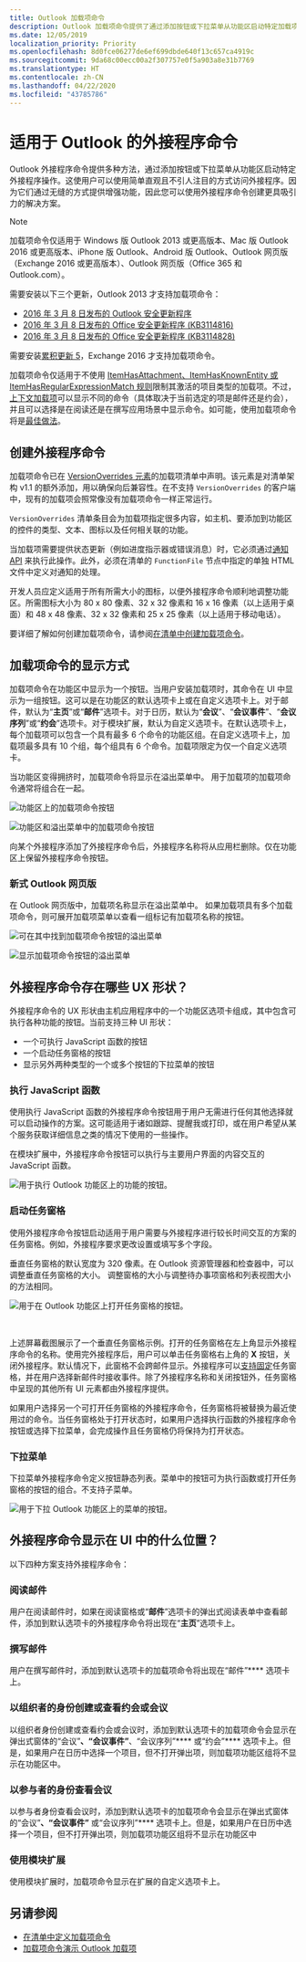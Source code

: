 ```yaml
---
title: Outlook 加载项命令
description: Outlook 加载项命令提供了通过添加按钮或下拉菜单从功能区启动特定加载项操作的方法。
ms.date: 12/05/2019
localization_priority: Priority
ms.openlocfilehash: 8d0fce06277de6ef699dbde640f13c657ca4919c
ms.sourcegitcommit: 9da68c00ecc00a2f307757e0f5a903a8e31b7769
ms.translationtype: HT
ms.contentlocale: zh-CN
ms.lasthandoff: 04/22/2020
ms.locfileid: "43785786"
---
```

# <a name="add-in-commands-for-outlook"></a>适用于 Outlook 的外接程序命令

Outlook 外接程序命令提供多种方法，通过添加按钮或下拉菜单从功能区启动特定外接程序操作。这使用户可以使用简单直观且不引人注目的方式访问外接程序。因为它们通过无缝的方式提供增强功能，因此您可以使用外接程序命令创建更具吸引力的解决方案。

> [!NOTE]
> 加载项命令仅适用于 Windows 版 Outlook 2013 或更高版本、Mac 版 Outlook 2016 或更高版本、iPhone 版 Outlook、Android 版 Outlook、Outlook 网页版（Exchange 2016 或更高版本）、Outlook 网页版（Office 365 和 Outlook.com）。
>
> 需要安装以下三个更新，Outlook 2013 才支持加载项命令：
> - [2016 年 3 月 8 日发布的 Outlook 安全更新程序](https://support.microsoft.com/kb/3114829)
> - [2016 年 3 月 8 日发布的 Office 安全更新程序 (KB3114816)](https://support.microsoft.com/help/3114816/march-8,-2016,-update-for-office-2013-kb3114816)
> - [2016 年 3 月 8 日发布的 Office 安全更新程序 (KB3114828)](https://support.microsoft.com/help/3114828/march-8,-2016,-update-for-office-2013-kb3114828)
>
> 需要安装[累积更新 5](https://support.microsoft.com/help/4012106/cumulative-update-5-for-exchange-server-2016)，Exchange 2016 才支持加载项命令。

加载项命令仅适用于不使用 [ItemHasAttachment、ItemHasKnownEntity 或 ItemHasRegularExpressionMatch 规则](activation-rules.md)限制其激活的项目类型的加载项。不过，[上下文加载项](contextual-outlook-add-ins.md)可以显示不同的命令（具体取决于当前选定的项是邮件还是约会），并且可以选择是在阅读还是在撰写应用场景中显示命令。如可能，使用加载项命令将是[最佳做法](../concepts/add-in-development-best-practices.md)。

## <a name="creating-the-add-in-command"></a>创建外接程序命令

加载项命令已在 [VersionOverrides 元素](../reference/manifest/versionoverrides.md)的加载项清单中声明。该元素是对清单架构 v1.1 的额外添加，用以确保向后兼容性。在不支持 `VersionOverrides` 的客户端中，现有的加载项会照常像没有加载项命令一样正常运行。

`VersionOverrides` 清单条目会为加载项指定很多内容，如主机、要添加到功能区的控件的类型、文本、图标以及任何相关联的功能。

当加载项需要提供状态更新（例如进度指示器或错误消息）时，它必须通过[通知 API](/javascript/api/outlook/office.notificationmessages) 来执行此操作。此外，必须在清单的 `FunctionFile` 节点中指定的单独 HTML 文件中定义对通知的处理。

开发人员应定义适用于所有所需大小的图标，以便外接程序命令顺利地调整功能区。所需图标大小为 80 x 80 像素、32 x 32 像素和 16 x 16 像素（以上适用于桌面）和 48 x 48 像素、32 x 32 像素和 25 x 25 像素（以上适用于移动电话）。

要详细了解如何创建加载项命令，请参阅[在清单中创建加载项命令](../develop/create-addin-commands.md)。

## <a name="how-do-add-in-commands-appear"></a>加载项命令的显示方式

加载项命令在功能区中显示为一个按钮。当用户安装加载项时，其命令在 UI 中显示为一组按钮。这可以是在功能区的默认选项卡上或在自定义选项卡上。对于邮件，默认为“**主页**”或“**邮件**”选项卡。对于日历，默认为“**会议**”、“**会议事件**”、“**会议序列**”或“**约会**”选项卡。对于模块扩展，默认为自定义选项卡。在默认选项卡上，每个加载项可以包含一个具有最多 6 个命令的功能区组。在自定义选项卡上，加载项最多具有 10 个组，每个组具有 6 个命令。加载项限定为仅一个自定义选项卡。

当功能区变得拥挤时，加载项命令将显示在溢出菜单中。 用于加载项的加载项命令通常将组合在一起。

![功能区上的加载项命令按钮](../images/commands-normal.png)

![功能区和溢出菜单中的加载项命令按钮](../images/commands-collapsed.png)

向某个外接程序添加了外接程序命令后，外接程序名称将从应用栏删除。仅在功能区上保留外接程序命令按钮。

### <a name="modern-outlook-on-the-web"></a>新式 Outlook 网页版

在 Outlook 网页版中，加载项名称显示在溢出菜单中。 如果加载项具有多个加载项命令，则可展开加载项菜单以查看一组标记有加载项名称的按钮。

![可在其中找到加载项命令按钮的溢出菜单](../images/commands-overflow-menu-web.png)

![显示加载项命令按钮的溢出菜单](../images/commands-overflow-menu-expand-web.png)

## <a name="what-ux-shapes-exist-for-add-in-commands"></a>外接程序命令存在哪些 UX 形状？

外接程序命令的 UX 形状由主机应用程序中的一个功能区选项卡组成，其中包含可执行各种功能的按钮。当前支持三种 UI 形状：

- 一个可执行 JavaScript 函数的按钮
- 一个启动任务窗格的按钮
- 显示另外两种类型的一个或多个按钮的下拉菜单的按钮

### <a name="executing-a-javascript-function"></a>执行 JavaScript 函数

使用执行 JavaScript 函数的外接程序命令按钮用于用户无需进行任何其他选择就可以启动操作的方案。这可能适用于诸如跟踪、提醒我或打印，或在用户希望从某个服务获取详细信息之类的情况下使用的一些操作。

在模块扩展中，外接程序命令按钮可以执行与主要用户界面的内容交互的 JavaScript 函数。

![用于执行 Outlook 功能区上的功能的按钮。](../images/commands-uiless-button-1.png)

### <a name="launching-a-task-pane"></a>启动任务窗格

使用外接程序命令按钮启动适用于用户需要与外接程序进行较长时间交互的方案的任务窗格。例如，外接程序要求更改设置或填写多个字段。

垂直任务窗格的默认宽度为 320 像素。在 Outlook 资源管理器和检查器中，可以调整垂直任务窗格的大小。 调整窗格的大小与调整待办事项窗格和列表视图大小的方法相同。

![用于在 Outlook 功能区上打开任务窗格的按钮。](../images/commands-task-pane-button-1.png)

<br/>

上述屏幕截图展示了一个垂直任务窗格示例。打开的任务窗格在左上角显示外接程序命令的名称。使用完外接程序后，用户可以单击任务窗格右上角的 **X** 按钮，关闭外接程序。默认情况下，此窗格不会跨邮件显示。外接程序可以[支持固定](pinnable-taskpane.md)任务窗格，并在用户选择新邮件时接收事件。除了外接程序名称和关闭按钮外，任务窗格中呈现的其他所有 UI 元素都由外接程序提供。

如果用户选择另一个可打开任务窗格的外接程序命令，任务窗格将被替换为最近使用过的命令。当任务窗格处于打开状态时，如果用户选择执行函数的外接程序命令按钮或选择下拉菜单，会完成操作且任务窗格仍将保持为打开状态。

### <a name="drop-down-menu"></a>下拉菜单

下拉菜单外接程序命令定义按钮静态列表。菜单中的按钮可为执行函数或打开任务窗格的按钮的组合。不支持子菜单。

![用于下拉 Outlook 功能区上的菜单的按钮。](../images/commands-menu-button-1.png)

## <a name="where-do-add-in-commands-appear-in-the-ui"></a>外接程序命令显示在 UI 中的什么位置？

以下四种方案支持外接程序命令：

### <a name="reading-a-message"></a>阅读邮件

用户在阅读邮件时，如果在阅读窗格或“**邮件**”选项卡的弹出式阅读表单中查看邮件，添加到默认选项卡的外接程序命令将出现在“**主页**”选项卡上。

### <a name="composing-a-message"></a>撰写邮件

用户在撰写邮件时，添加到默认选项卡的加载项命令将出现在“邮件”**** 选项卡上。

### <a name="creating-or-viewing-an-appointment-or-meeting-as-the-organizer"></a>以组织者的身份创建或查看约会或会议

以组织者身份创建或查看约会或会议时，添加到默认选项卡的加载项命令会显示在弹出式窗体的“会议”****、“会议事件”****、“会议序列”**** 或“约会”**** 选项卡上。但是，如果用户在日历中选择一个项目，但不打开弹出项，则加载项功能区组将不显示在功能区中。

### <a name="viewing-a-meeting-as-an-attendee"></a>以参与者的身份查看会议

以参与者身份查看会议时，添加到默认选项卡的加载项命令会显示在弹出式窗体的“会议”****、“会议事件”**** 或“会议序列”**** 选项卡上。但是，如果用户在日历中选择一个项目，但不打开弹出项，则加载项功能区组将不显示在功能区中

### <a name="using-a-module-extension"></a>使用模块扩展

使用模块扩展时，加载项命令显示在扩展的自定义选项卡上。

## <a name="see-also"></a>另请参阅

- [在清单中定义加载项命令](../develop/create-addin-commands.md)
-  [加载项命令演示 Outlook 加载项](https://github.com/officedev/outlook-add-in-command-demo)
